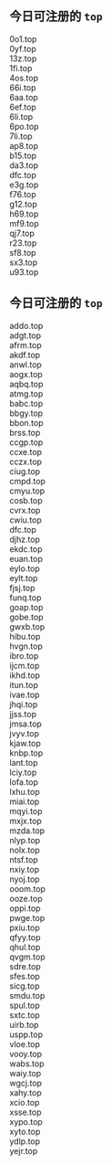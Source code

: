 
## 今日可注册的 `top`
>
0o1.top   
0yf.top   
13z.top   
1fi.top   
4os.top   
66i.top   
6aa.top   
6ef.top   
6li.top   
6po.top   
7li.top   
ap8.top   
b15.top   
da3.top   
dfc.top   
e3g.top   
f76.top   
g12.top   
h69.top   
mf9.top   
qj7.top   
r23.top   
sf8.top   
sx3.top   
u93.top   


## 今日可注册的 `top`
>
addo.top   
adgt.top   
afrm.top   
akdf.top   
anwl.top   
aogx.top   
aqbq.top   
atmg.top   
babc.top   
bbgy.top   
bbon.top   
brss.top   
ccgp.top   
ccxe.top   
cczx.top   
ciug.top   
cmpd.top   
cmyu.top   
cosb.top   
cvrx.top   
cwiu.top   
dfc.top   
djhz.top   
ekdc.top   
euan.top   
eylo.top   
eylt.top   
fjsj.top   
funq.top   
goap.top   
gobe.top   
gwxb.top   
hibu.top   
hvgn.top   
ibro.top   
ijcm.top   
ikhd.top   
itun.top   
ivae.top   
jhqi.top   
jjss.top   
jmsa.top   
jvyv.top   
kjaw.top   
knbp.top   
lant.top   
lciy.top   
lofa.top   
lxhu.top   
miai.top   
mqyi.top   
mxjx.top   
mzda.top   
nlyp.top   
nolx.top   
ntsf.top   
nxiy.top   
nyoj.top   
ooom.top   
ooze.top   
oppi.top   
pwge.top   
pxiu.top   
qfyy.top   
qhul.top   
qvgm.top   
sdre.top   
sfes.top   
sicg.top   
smdu.top   
spul.top   
sxtc.top   
uirb.top   
uspp.top   
vloe.top   
vooy.top   
wabs.top   
waiy.top   
wgcj.top   
xahy.top   
xcio.top   
xsse.top   
xypo.top   
xyto.top   
ydlp.top   
yejr.top   


